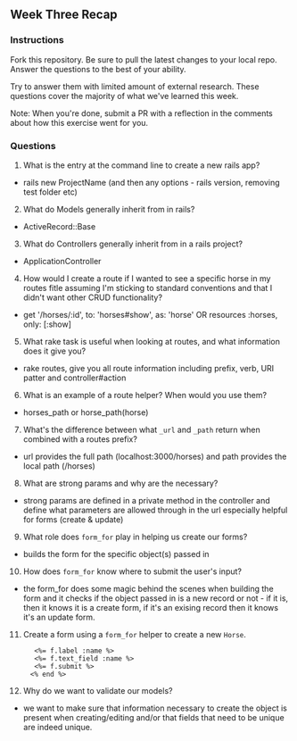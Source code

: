 ## Week Three Recap

### Instructions
Fork this repository. Be sure to pull the latest changes to your local repo. Answer the questions to the best of your ability.

Try to answer them with limited amount of external research. These questions cover the majority of what we've learned this week.

Note: When you're done, submit a PR with a reflection in the comments about how this exercise went for you.

### Questions

1. What is the entry at the command line to create a new rails app?
  - rails new ProjectName (and then any options - rails version, removing test folder etc) 
2. What do Models generally inherit from in rails?
  - ActiveRecord::Base
3. What do Controllers generally inherit from in a rails project?
  - ApplicationController 
4. How would I create a route if I wanted to see a specific horse in my routes fitle assuming I'm sticking to standard conventions and that I didn't want other CRUD functionality?
  - get '/horses/:id', to: 'horses#show', as: 'horse' OR resources :horses, only: [:show]
5. What rake task is useful when looking at routes, and what information does it give you?
  - rake routes, give you all route information including prefix, verb, URI patter and controller#action
6. What is an example of a route helper? When would you use them?
  - horses_path or horse_path(horse)
7. What's the difference between what `_url` and `_path` return when combined with a routes prefix?
  - url provides the full path (localhost:3000/horses) and path provides the local path (/horses)
8. What are strong params and why are the necessary?
  - strong params are defined in a private method in the controller and define what parameters are allowed through in the url especially helpful for forms (create & update) 
9. What role does `form_for` play in helping us create our forms?
  - builds the form for the specific object(s) passed in
10. How does `form_for` know where to submit the user's input?
  - the form_for does some magic behind the scenes when building the form and it checks if the object passed in is a new record or not - if it is, then it knows it is a create form, if it's an exising record then it knows it's an update form. 
11. Create a form using a `form_for` helper to create a new `Horse`. 
  ``` <%= form_for @horse do |f| %>
        <%= f.label :name %>
        <%= f.text_field :name %>
        <%= f.submit %>
       <% end %> 
 ```
       
12. Why do we want to validate our models?
  - we want to make sure that information necessary to create the object is present when creating/editing and/or that fields that need to be unique are indeed unique. 
